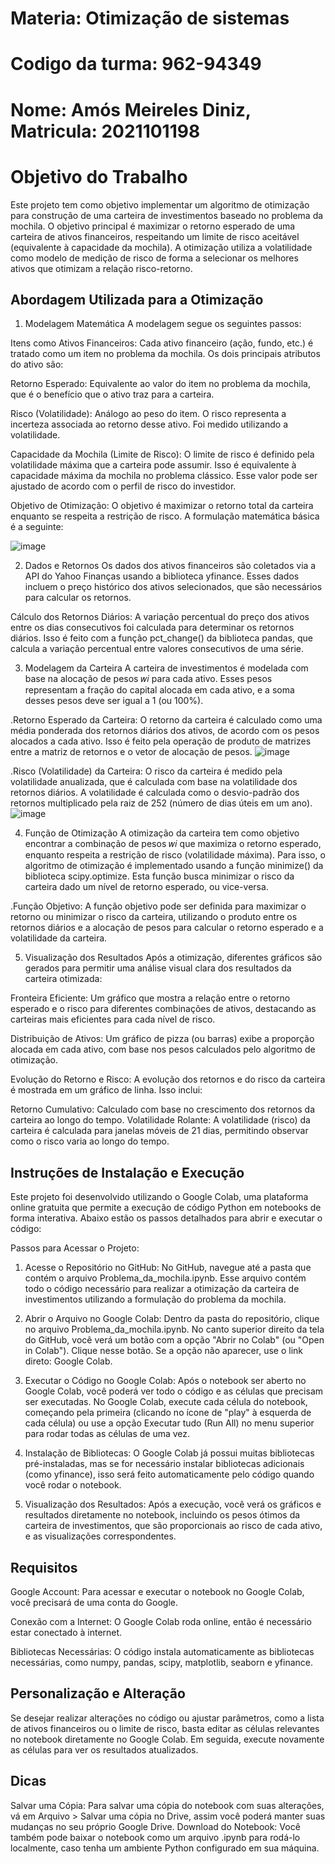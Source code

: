 # Materia: Otimização de sistemas
# Codigo da turma: 962-94349
# Nome: Amós Meireles Diniz, Matricula: 2021101198
# Objetivo do Trabalho
Este projeto tem como objetivo implementar um algoritmo de otimização para construção de uma carteira de investimentos baseado no problema da mochila. O objetivo principal é maximizar o retorno esperado de   uma carteira de ativos financeiros, respeitando um limite de risco aceitável (equivalente à capacidade da mochila).
A otimização utiliza a volatilidade como modelo de medição de risco de forma a selecionar os melhores ativos que otimizam a relação risco-retorno.
  
## Abordagem Utilizada para a Otimização
1. Modelagem Matemática
A modelagem segue os seguintes passos:

Itens como Ativos Financeiros: Cada ativo financeiro (ação, fundo, etc.) é tratado como um item no problema da mochila. Os dois principais atributos do ativo são:

Retorno Esperado: Equivalente ao valor do item no problema da mochila, que é o benefício que o ativo traz para a carteira.

Risco (Volatilidade): Análogo ao peso do item. O risco representa a incerteza associada ao retorno desse ativo. Foi medido utilizando a volatilidade.

Capacidade da Mochila (Limite de Risco): O limite de risco é definido pela volatilidade máxima que a carteira pode assumir. Isso é equivalente à capacidade máxima da mochila no problema clássico. Esse valor pode ser ajustado de acordo com o perfil de risco do investidor.

Objetivo de Otimização: O objetivo é maximizar o retorno total da carteira enquanto se respeita a restrição de risco. A formulação matemática básica é a seguinte:

![image](https://github.com/user-attachments/assets/b587e2b9-af7f-41f1-83b0-78ca5396c92a)


2. Dados e Retornos
Os dados dos ativos financeiros são coletados via a API do Yahoo Finanças usando a biblioteca yfinance. Esses dados incluem o preço histórico dos ativos selecionados, que são necessários para  calcular os retornos.

Cálculo dos Retornos Diários: A variação percentual do preço dos ativos entre os dias consecutivos foi calculada para determinar os retornos diários. Isso é feito com a função pct_change() da biblioteca      pandas, que calcula a variação percentual entre valores consecutivos de uma série.

3. Modelagem da Carteira
A carteira de investimentos é modelada com base na alocação de pesos 𝑤𝑖 para cada ativo. Esses pesos representam a fração do capital alocada em cada ativo, e a soma desses pesos deve ser igual a 1 (ou 100%).

.Retorno Esperado da Carteira: O retorno da carteira é calculado como uma média ponderada dos retornos diários dos ativos, de acordo com os pesos alocados a cada ativo. Isso é feito pela operação de produto  de matrizes entre a matriz de retornos e o vetor de alocação de pesos.
![image](https://github.com/user-attachments/assets/5ff65ba3-ff69-4758-99f5-c65fc01bfae5)

.Risco (Volatilidade) da Carteira: O risco da carteira é medido pela volatilidade anualizada, que é calculada com base na volatilidade dos retornos diários. A volatilidade é calculada como o desvio-padrão    dos retornos multiplicado pela raiz de 252 (número de dias úteis em um ano).
![image](https://github.com/user-attachments/assets/c1bee81a-2ad6-44c4-a5c4-494158d3ae62)

4. Função de Otimização
A otimização da carteira tem como objetivo encontrar a combinação de pesos 𝑤𝑖 que maximiza o retorno esperado, enquanto respeita a restrição de risco (volatilidade máxima).
Para isso, o algoritmo de otimização é implementado usando a função minimize() da biblioteca scipy.optimize. Esta função busca minimizar o risco da carteira dado um nível de retorno esperado, ou vice-versa.
  
.Função Objetivo: A função objetivo pode ser definida para maximizar o retorno ou minimizar o risco da carteira, utilizando o produto entre os retornos diários e a alocação de pesos para calcular o retorno   esperado e a volatilidade da carteira.

5. Visualização dos Resultados
Após a otimização, diferentes gráficos são gerados para permitir uma análise visual clara dos resultados da carteira otimizada:
  
Fronteira Eficiente: Um gráfico que mostra a relação entre o retorno esperado e o risco para diferentes combinações de ativos, destacando as carteiras mais eficientes para cada nível de risco.
  
Distribuição de Ativos: Um gráfico de pizza (ou barras) exibe a proporção alocada em cada ativo, com base nos pesos calculados pelo algoritmo de otimização.
  
Evolução do Retorno e Risco: A evolução dos retornos e do risco da carteira é mostrada em um gráfico de linha. Isso inclui:
  
Retorno Cumulativo: Calculado com base no crescimento dos retornos da carteira ao longo do tempo.
Volatilidade Rolante: A volatilidade (risco) da carteira é calculada para janelas móveis de 21 dias, permitindo observar como o risco varia ao longo do tempo.

## Instruções de Instalação e Execução
Este projeto foi desenvolvido utilizando o Google Colab, uma plataforma online gratuita que permite a execução de código Python em notebooks de forma interativa. Abaixo estão os passos detalhados para abrir  e executar o código:

Passos para Acessar o Projeto:

1. Acesse o Repositório no GitHub:
No GitHub, navegue até a pasta que contém o arquivo Problema_da_mochila.ipynb.
Esse arquivo contém todo o código necessário para realizar a otimização da carteira de investimentos utilizando a formulação do problema da mochila.
  
2. Abrir o Arquivo no Google Colab:
Dentro da pasta do repositório, clique no arquivo Problema_da_mochila.ipynb.
No canto superior direito da tela do GitHub, você verá um botão com a opção "Abrir no Colab" (ou "Open in Colab"). Clique nesse botão. Se a opção não aparecer, use o link direto: Google Colab.
  
3. Executar o Código no Google Colab:
Após o notebook ser aberto no Google Colab, você poderá ver todo o código e as células que precisam ser executadas.
No Google Colab, execute cada célula do notebook, começando pela primeira (clicando no ícone de "play" à esquerda de cada célula) ou use a opção Executar tudo (Run All) no menu superior para rodar todas as   células de uma vez.
  
4. Instalação de Bibliotecas:
O Google Colab já possui muitas bibliotecas pré-instaladas, mas se for necessário instalar bibliotecas adicionais (como yfinance), isso será feito automaticamente pelo código quando você rodar o notebook.
  
5. Visualização dos Resultados:
Após a execução, você verá os gráficos e resultados diretamente no notebook, incluindo os pesos ótimos da carteira de investimentos, que são proporcionais ao risco de cada ativo, e as visualizações           correspondentes.
  
## Requisitos
Google Account: Para acessar e executar o notebook no Google Colab, você precisará de uma conta do Google.
  
Conexão com a Internet: O Google Colab roda online, então é necessário estar conectado à internet.
  
Bibliotecas Necessárias: O código instala automaticamente as bibliotecas necessárias, como numpy, pandas, scipy, matplotlib, seaborn e yfinance.
  
## Personalização e Alteração
Se desejar realizar alterações no código ou ajustar parâmetros, como a lista de ativos financeiros ou o limite de risco, basta editar as células relevantes no notebook diretamente no Google Colab. Em         seguida, execute novamente as células para ver os resultados atualizados.
  
## Dicas
Salvar uma Cópia: Para salvar uma cópia do notebook com suas alterações, vá em Arquivo > Salvar uma cópia no Drive, assim você poderá manter suas mudanças no seu próprio Google Drive.
Download do Notebook: Você também pode baixar o notebook como um arquivo .ipynb para rodá-lo localmente, caso tenha um ambiente Python configurado em sua máquina.
